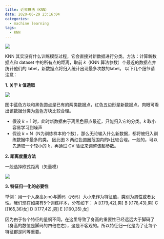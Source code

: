 ```yaml
---
title: 近邻算法（KNN）
date: 2020-06-29 23:16:04
categories:
  - machine learning
tags:
  - KNN
---
```


<!--more-->
![](markdown-img-paste-20200629231759964.png)

KNN 其实没有什么训练模型过程，它会直接对新数据进行分类。方法：计算新数据点和 dataset 中的所有点的距离，取前 _k_（KNN 算法参数）个最近的数据点并统计他们的 label，新数据点将归入统计出现最多次数的label。 以下几个细节请注意：

**1. 关于 _k_ 值选取**

![](markdown-img-paste-20200629231817912.png)

图中蓝色方块和黑色圆点是已有的两类数据点，红色五边形是新数据点。肉眼可看出该数据分类为蓝色方块比较合理。
- 假设 _k_ = 1 时，此时新数据由于离黑色原点最近，只能归入它的分类。_k_ 取小容易学习到噪声
- 假设 _k_ = N（N为训练样本的个数），那么无论输入什么新数据，都将被归入训练数据中最多的类。
因此图 3 两红色圆圈范围内的k比较合理。一般的，可以先选取一个较小的 _k_，再通过 CV 验证来调整该超参数。


**2. 距离度量方法**

一般选择欧式距离（矢量模）

![](markdown-img-paste-20200629232430497.png)

**3. 特征归一化的必要性**

举例：用一个人身高(cm)与脚码（尺码）大小来作为特征值，类别为男性或者女性。我们现在如果有5个训练样本，分布如下：
A [(179,42),男] B [(178,43),男] C [(165,36)女] D [(177,42),男] E [(160,35),女]

因为由于各个特征的量纲不同，在这里导致了身高的重要性已经远远大于脚码了（身高的数值是脚码的四倍左右），这是不客观的。所以特征归一化是为了让每个特征都是同等重要。
